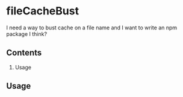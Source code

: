 # fileCacheBust
I need a way to bust cache on a file name and I want to write an npm package I think?

## Contents
1. Usage

## Usage
